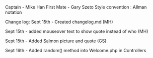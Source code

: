 Captain - Mike Han
First Mate - Gary Szeto
Style convention : Allman notation


Change log:
Sept 15th - Created changelog.md (MH)

Sept 15th - added mouseover text to show quote instead of who (MH)

Sept 15th - Added Salmon picture and quote (GS)

Sept 16th - Added random() method into Welcome.php in Controllers

